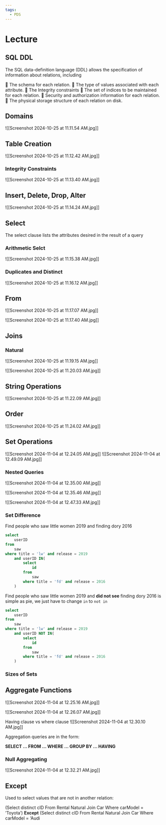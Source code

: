 ```yaml
---
tags:
  - PDS
---
```

# Lecture

## SQL DDL

The SQL data-definition language (DDL) allows the specification of
information about relations, including

 The schema for each relation.
 The type of values associated with each attribute.
 The Integrity constraints
 The set of indices to be maintained for each relation.
 Security and authorization information for each relation.
 The physical storage structure of each relation on disk.

## Domains
![[Screenshot 2024-10-25 at 11.11.54 AM.jpg]]

## Table Creation
![[Screenshot 2024-10-25 at 11.12.42 AM.jpg]]

### Integrity Constraints
![[Screenshot 2024-10-25 at 11.13.40 AM.jpg]]

## Insert, Delete, Drop, Alter 

![[Screenshot 2024-10-25 at 11.14.24 AM.jpg]]

## Select

The select clause lists the attributes desired in the result of a query

### Arithmetic Selct
![[Screenshot 2024-10-25 at 11.15.38 AM.jpg]]

### Duplicates and Distinct
![[Screenshot 2024-10-25 at 11.16.12 AM.jpg]]

## From
![[Screenshot 2024-10-25 at 11.17.07 AM.jpg]]

![[Screenshot 2024-10-25 at 11.17.40 AM.jpg]]

## Joins

### Natural

![[Screenshot 2024-10-25 at 11.19.15 AM.jpg]]

![[Screenshot 2024-10-25 at 11.20.03 AM.jpg]]

## String Operations
![[Screenshot 2024-10-25 at 11.22.09 AM.jpg]]

## Order
![[Screenshot 2024-10-25 at 11.24.02 AM.jpg]]
## Set Operations

![[Screenshot 2024-11-04 at 12.24.05 AM.jpg]]
![[Screenshot 2024-11-04 at 12.49.09 AM.jpg]]
### Nested Queries

![[Screenshot 2024-11-04 at 12.35.00 AM.jpg]]

![[Screenshot 2024-11-04 at 12.35.46 AM.jpg]]

![[Screenshot 2024-11-04 at 12.47.33 AM.jpg]]

### Set Difference

Find people who saw little women 2019 and finding dory 2016

```sql
select 
	userID
from
	saw
where title = 'lw' and release = 2019
	and userID IN(
		select
			id
		from
			saw
		where title = 'fd' and release = 2016
	)
```

Find people who saw little women 2019 and **did not see** finding dory 2016 is simple as pie, we just have to change `in` to `not in` 
```sql
select 
	userID
from
	saw
where title = 'lw' and release = 2019
	and userID NOT IN(
		select
			id
		from
			saw
		where title = 'fd' and release = 2016
	)
```


### Sizes of Sets

## Aggregate Functions

![[Screenshot 2024-11-04 at 12.25.16 AM.jpg]]

![[Screenshot 2024-11-04 at 12.26.07 AM.jpg]]

Having clause vs where clause
![[Screenshot 2024-11-04 at 12.30.10 AM.jpg]]

Aggregation queries are in the form:

**SELECT ... FROM ... WHERE ... GROUP BY ... HAVING**
### Null Aggregating

![[Screenshot 2024-11-04 at 12.32.21 AM.jpg]]

## Except

Used to select values that are not in another relation:

(Select distinct cID From Rental Natural Join Car Where carModel = ‘Toyota’) 
**Except** 
	(Select distinct cID From Rental Natural Join Car Where carModel = ‘Audi
